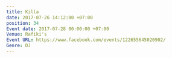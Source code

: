 ```yaml
---
title: Killa
date: 2017-07-26 14:12:00 +07:00
position: 34
Event date: 2017-07-28 00:00:00 +07:00
Venue: Rafiki's
Event URL: https://www.facebook.com/events/122655645020902/
Genre: DJ
---
```



